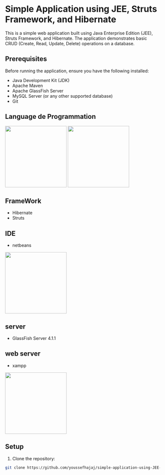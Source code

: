 # Simple Application using JEE, Struts Framework, and Hibernate

This is a simple web application built using Java Enterprise Edition (JEE), Struts Framework, and Hibernate. The application demonstrates basic CRUD (Create, Read, Update, Delete) operations on a database.

## Prerequisites

Before running the application, ensure you have the following installed:

- Java Development Kit (JDK)
- Apache Maven
- Apache GlassFish Server
- MySQL Server (or any other supported database)
- Git

## Language de Programmation 

<img src="https://encrypted-tbn0.gstatic.com/images?q=tbn:ANd9GcQ0B7_byWCiHBQYhxZzn0ozeTDbraPXd7Uhh9KXzo2-xQ&s" width="200" />
<img src="https://upload.wikimedia.org/wikipedia/fr/thumb/6/62/MySQL.svg/1200px-MySQL.svg.png" width="200" />

## FrameWork

  - Hibernate
  - Struts

## IDE 

  - netbeans
<img src="https://encrypted-tbn0.gstatic.com/images?q=tbn:ANd9GcQbcVU8vEisvQlKU7bWkNKXNq3p86AuVsqWQNip0V21N1kf4IsQfveoHXXXA9rlROj2Kx4&usqp=CAU" width="200">

## server

  - GlassFish Server 4.1.1

## web server 

  - xampp
<img src="https://c.clc2l.com/c/thumbnail280/t/x/a/xampp-2MM13M.png" width="200">

## Setup

1. Clone the repository:

```bash
git clone https://github.com/youssefhajaj/simple-application-using-JEE-STRUTS-FRAMEWORK-HIBERNATE.git


